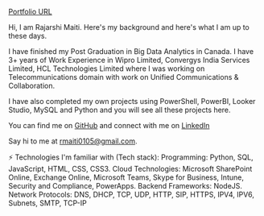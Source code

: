 [Portfolio URL](https://rajmaiti15.wixsite.com/rajmaiti)

Hi, I am Rajarshi Maiti. Here's my background and here's what I am up to these days.

I have finished my Post Graduation in Big Data Analytics in Canada. I have 3+ years of Work Experience in Wipro Limited, Convergys India Services Limited, HCL Technologies Limited where I was working on Telecommunications domain with work on Unified Communications & Collaboration.

I have also completed my own projects using PowerShell, PowerBI, Looker Studio, MySQL and Python and you will see all these projects here.

You can find me on [GitHub](https://github.com/RajarshiMaiti/RajarshiMaiti/assets/75478574/a80ed8ba-5149-4325-b734-96825b32670f) and connect with me on [LinkedIn](https://www.linkedin.com/in/rajarshi-maiti-6a152313b/)

Say hi to me at rmaiti0105@gmail.com.



⚡ Technologies I'm familiar with (Tech stack):
Programming: Python, SQL, JavaScript, HTML, CSS, CSS3.
Cloud Technologies: Microsoft SharePoint Online, Exchange Online, Microsoft Teams, Skype for Business, Intune, Security and Compliance, PowerApps.
Backend Frameworks: NodeJS.
Network Protocols: DNS, DHCP, TCP, UDP, HTTP, SIP, HTTPS, IPV4, IPV6, Subnets, SMTP, TCP-IP

